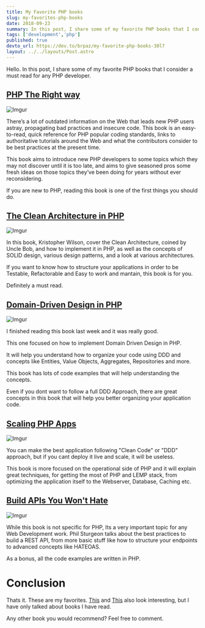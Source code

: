 ```yaml
---
title: My Favorite PHP books
slug: my-favorites-php-books
date: 2018-09-23
summary: In this post, I share some of my favorite PHP books that I consider a must read for any PHP developer.
tags: ['development','php']
published: true
devto_url: https://dev.to/brpaz/my-favorite-php-books-30l7
layout: ../../layouts/Post.astro
---
```


Hello.
In this post, I share some of my favorite PHP books that I consider a must read for any PHP developer.

## [PHP The Right way](https://leanpub.com/phptherightway)

![Imgur](https://i.imgur.com/ErA6wYc.png)

There’s a lot of outdated information on the Web that leads new PHP users astray, propagating bad practices and insecure code. This book is an easy-to-read, quick reference for PHP popular coding standards, links to authoritative tutorials around the Web and what the contributors consider to be best practices at the present time.

This book aims to introduce new PHP developers to some topics which they may not discover until it is too late, and aims to give seasoned pros some fresh ideas on those topics they’ve been doing for years without ever reconsidering.

If you are new to PHP, reading this book is one of the first things you should do.

## [The Clean Architecture in PHP](https://leanpub.com/cleanphp)

![Imgur](https://i.imgur.com/znksK8n.png)

In this book, Kristopher Wilson, cover the Clean Architecture, coined by Uncle Bob, and how to implement it in PHP, as well as the concepts of SOLID design, various design patterns, and a look at various architectures.

If you want to know how to structure your applications in order to be Testable, Refactorable and Easy to work and mantain, this book is for you.

Definitely a must read.

## [Domain-Driven Design in PHP](https://leanpub.com/ddd-in-php)

![Imgur](https://i.imgur.com/2VIIM00.png)

I finished reading this book last week and it was really good.

This one focused on how to implement Domain Driven Design in PHP.

It will help you understand how to organize your code using DDD and concepts like Entities, Value Objects, Aggregates, Repositories and more.

This book has lots of code examples that will help understanding the concepts.

Even if you dont want to follow a full DDD Approach, there are great concepts in this book that will help you better organizing your application code.


## [Scaling PHP Apps](https://www.scalingphpbook.com/)

![Imgur](https://i.imgur.com/tKCMH2t.png)

You can make the best application following "Clean Code" or "DDD" approach, but if you cant deploy it live and scale, it will be useless.

This book is more focused on the operational side of PHP and it will explain great techniques, for getting the most of PHP and LEMP stack, from optimizing the application itself to the Webserver, Database, Caching etc.


## [Build APIs You Won't Hate](https://leanpub.com/build-apis-you-wont-hate)

![Imgur](https://i.imgur.com/EzhLquD.png)

While this book is not specific for PHP, Its a very important topic for any Web Development work. Phil Sturgeon talks about the best practices to build a REST API, from more basic stuff like how to structure your endpoints to advanced concepts like HATEOAS.

As a bonus, all the code examples are written in PHP.


# Conclusion

Thats it. These are my favorites. [This](https://leanpub.com/mlaphp) and [This](https://leanpub.com/the-essentials-of-object-oriented-php) also look interesting, but I have only talked about books I have read.

Any other book you would recommend? Feel free to comment.
